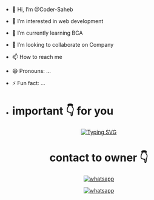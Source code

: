 - 👋 Hi, I’m @Coder-Saheb
- 👀 I’m interested in web development 
- 🌱 I’m currently learning BCA
- 💞️ I’m looking to collaborate on Company 
- 📫 How to reach me 
- 😄 Pronouns: ...
- ⚡ Fun fact: ...

- #  important 👇 for you

<div align="center">
<a href="https://www.instagram.com/techgod143/"><img src="https://readme-typing-svg.demolab.com?font=Ribeye&size=50&pause=1000&color=G0B1&center=true&width=910&height=100&lines=Developer+Somagam+Ghosh;Check+my+Projects;PROGRAM+By+SOMAGAM+GHOSH" alt="Typing SVG" /></a>
  

# contact to owner 👇    
<a aria-label="Join our chats" href="https://wa.me/917718570357?text=Hi!! `Somagam, I need Your Help" target="_blank">
    <img alt="whatsapp" src="https://img.shields.io/badge/Owner%20Whatsapp-25D366?style=for-the-badge&logo=whatsapp&logoColor=white" />
</p>
<a aria-label="Join our chats" href="(https://whatsapp.com/channel/0029Va9Ufzi8kyyEnEHvOm1h)" target="_blank">
    <img alt="whatsapp" src="https://img.shields.io/badge/WhatsApp%20Channel-25D366?style=for-the-badge&logo=whatsapp&logoColor=white" />
</p>

<!---
Coder-Saheb/Coder-Saheb is a ✨ special ✨ repository because its `README.md` (this file) appears on your GitHub profile.
You can click the Preview link to take a look at your changes.
--->
